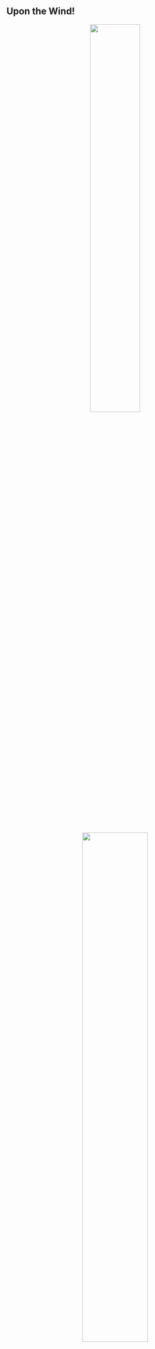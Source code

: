## Upon the Wind!
<div align="center">
  <a href="https://github.com/yreater">
  <img width="48%" src="https://github-readme-stats.vercel.app/api?username=yreater&show_icons=true&theme=tokyonight&include_all_commits=true&count_private=true"/>
  <img width="55%" src="https://github-readme-stats.vercel.app/api/top-langs/?username=yreater&layout=compact&langs_count=7&theme=tokyonight"/>
</div>
